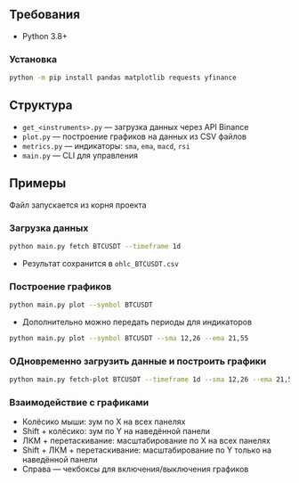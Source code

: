 ## Требования
- Python 3.8+
### Установка
```bash
python -m pip install pandas matplotlib requests yfinance
```

## Структура
- `get_<instruments>.py` — загрузка данных через API Binance
- `plot.py` — построение графиков на данных из CSV файлов
- `metrics.py` — индикаторы: `sma`, `ema`, `macd`, `rsi`
- `main.py` — CLI для управления

## Примеры
Файл запускается из корня проекта

### Загрузка данных
```bash
python main.py fetch BTCUSDT --timeframe 1d
```
- Результат сохранится в `ohlc_BTCUSDT.csv` 

### Построение графиков
```bash
python main.py plot --symbol BTCUSDT
```
- Дополнительно можно передать периоды для индикаторов
```bash
python main.py plot --symbol BTCUSDT --sma 12,26 --ema 21,55
```

### ОДновременно загрузить данные и построить графики
```bash
python main.py fetch-plot BTCUSDT --timeframe 1d --sma 12,26 --ema 21,55
```


### Взаимодействие с графиками
- Колёсико мыши: зум по X на всех панелях
- Shift + колёсико: зум по Y на наведённой панели
- ЛКМ + перетаскивание: масштабирование по X на всех панелях
- Shift + ЛКМ + перетаскивание: масштабирование по Y только на наведённой панели
- Справа — чекбоксы для включения/выключения графиков

